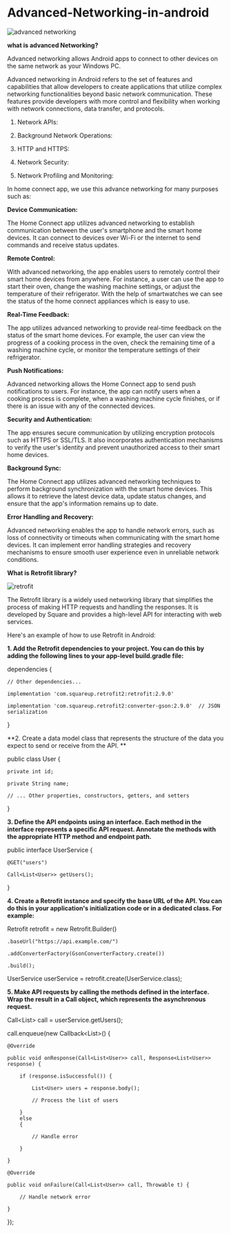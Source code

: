 # Advanced-Networking-in-android


![advanced networking](https://github.com/Vijaya9418/Advanced-Networking-in-android/assets/56352158/a3d250db-4a7c-404e-a250-a8e188c47206)


**what is advanced Networking?**

Advanced networking allows Android apps to connect to other devices on the same network as your Windows PC.

Advanced networking in Android refers to the set of features and capabilities that allow developers to create applications that utilize complex networking functionalities beyond basic network communication. These features provide developers with more control and flexibility when working with network connections, data transfer, and protocols.

1. Network APIs:

2. Background Network Operations:

3. HTTP and HTTPS:

4. Network Security:

5. Network Profiling and Monitoring:

In home connect app, we use this advance networking for many purposes such as:

**Device Communication:**

The Home Connect app utilizes advanced networking to establish communication between the user's smartphone and the smart home devices. It can connect to devices over Wi-Fi or the internet to send commands and receive status updates.

**Remote Control:**

With advanced networking, the app enables users to remotely control their smart home devices from anywhere. For instance, a user can use the app to start their oven, change the washing machine settings, or adjust the temperature of their refrigerator. With the help of smartwatches we can see the status of the home connect appliances which is easy to use.

**Real-Time Feedback:**

The app utilizes advanced networking to provide real-time feedback on the status of the smart home devices. For example, the user can view the progress of a cooking process in the oven, check the remaining time of a washing machine cycle, or monitor the temperature settings of their refrigerator.

**Push Notifications:**

Advanced networking allows the Home Connect app to send push notifications to users. For instance, the app can notify users when a cooking process is complete, when a washing machine cycle finishes, or if there is an issue with any of the connected devices.

**Security and Authentication:**

The app ensures secure communication by utilizing encryption protocols such as HTTPS or SSL/TLS. It also incorporates authentication mechanisms to verify the user's identity and prevent unauthorized access to their smart home devices.

**Background Sync:**

The Home Connect app utilizes advanced networking techniques to perform background synchronization with the smart home devices. This allows it to retrieve the latest device data, update status changes, and ensure that the app's information remains up to date.

**Error Handling and Recovery:**

Advanced networking enables the app to handle network errors, such as loss of connectivity or timeouts when communicating with the smart home devices. It can implement error handling strategies and recovery mechanisms to ensure smooth user experience even in unreliable network conditions.



**What is Retrofit library?**

![retrofit](https://github.com/Vijaya9418/Advanced-Networking-in-android/assets/56352158/e54be804-c590-4622-9f42-6b231dae3fa7)


The Retrofit library is a widely used networking library that simplifies the process of making HTTP requests and handling the responses. It is developed by Square and provides a high-level API for interacting with web services.


Here's an example of how to use Retrofit in Android:

**1. Add the Retrofit dependencies to your project. You can do this by adding the following lines to your app-level build.gradle file:**

dependencies {

    // Other dependencies...
    
    implementation 'com.squareup.retrofit2:retrofit:2.9.0'
    
    implementation 'com.squareup.retrofit2:converter-gson:2.9.0'  // JSON serialization
    
}



**2. Create a data model class that represents the structure of the data you expect to send or receive from the API. **

public class User {

    private int id;
    
    private String name;
    
    // ... Other properties, constructors, getters, and setters
    
}


**3. Define the API endpoints using an interface. Each method in the interface represents a specific API request. Annotate the methods with the appropriate HTTP method and endpoint path.**

public interface UserService {

    @GET("users")
    
    Call<List<User>> getUsers();
    
}


**4. Create a Retrofit instance and specify the base URL of the API. You can do this in your application's initialization code or in a dedicated class. For example:**

Retrofit retrofit = new Retrofit.Builder()

    .baseUrl("https://api.example.com/")
    
    .addConverterFactory(GsonConverterFactory.create())
    
    .build();

UserService userService = retrofit.create(UserService.class);


**5. Make API requests by calling the methods defined in the interface. Wrap the result in a Call object, which represents the asynchronous request.**

Call<List<User>> call = userService.getUsers();

call.enqueue(new Callback<List<User>>() {

    @Override
    
    public void onResponse(Call<List<User>> call, Response<List<User>> response) {
    
        if (response.isSuccessful()) {
        
            List<User> users = response.body();
            
            // Process the list of users
            
        } 
        else
        {
        
            // Handle error
            
        }
        
    }

    @Override
    
    public void onFailure(Call<List<User>> call, Throwable t) {
    
        // Handle network error
        
    }
    
});



